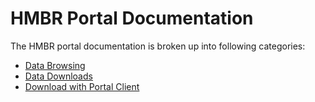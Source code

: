 # HMBR Portal Documentation

The HMBR portal documentation is broken up into following categories:

* [Data Browsing](https://www.microbiome-bioactives.org/?page_id=211)
* [Data Downloads](https://www.microbiome-bioactives.org/?page_id=213)
* [Download with Portal Client](https://www.microbiome-bioactives.org/?page_id=215)
